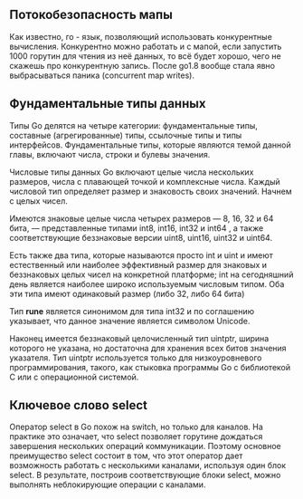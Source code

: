 ## Потокобезопасность мапы
Как известно, го - язык, позволяющий использовать конкурентные вычисления. Конкурентно
можно работать и с мапой, если запустить 1000 горутин для чтения из неё данных, то всё
будет хорошо, чего не скажешь про конкурентную запись. После go1.8 вообще стала явно 
выбрасываться паника (concurrent map writes).



## Фундаментальные типы данных
Типы Go делятся на четыре категории: фундаментальные типы, составные (агрегированные)
типы, ссылочные типы и типы интерфейсов. Фундаментальные типы,
которые являются темой данной главы, включают числа, строки и булевы значения.

Числовые типы данных Go включают целые числа нескольких размеров, числа с
плавающей точкой и комплексные числа. Каждый числовой тип определяет размер и
знаковость своих значений. Начнем с целых чисел.

Имеются знаковые целые числа четырех размеров — 8, 16, 32 и 64 бита, — представленные 
типами int8, int16, int32 и int64 , а также соответствующие беззнаковые
версии uint8, uint16, uint32 и uint64.

Есть также два типа, которые называются просто int и uint и имеют естественный или наиболее эффективный размер для знаковых и беззнаковых целых чисел
на конкретной платформе; int на сегодняшний день является наиболее широко используемым числовым типом. Оба эти типа имеют одинаковый размер (либо 32, либо
64 бита)

Тип __rune__ является синонимом для типа int32 и по соглашению указывает, что
данное значение является символом Unicode.

Наконец имеется беззнаковый целочисленный тип uintptr, ширина которого не
указана, но достаточна для хранения всех битов значения указателя. Тип uintptr
используется только для низкоуровневого программирования, такого, как стыковка
программы Go с библиотекой С или с операционной системой.

## Ключевое слово __select__
Оператор select в Go похож на switch,
но только для каналов. На практике это означает, что select позволяет горутине
дождаться завершения нескольких операций коммуникации. Поэтому основное
преимущество select состоит в том, что этот оператор дает возможность работать
с несколькими каналами, используя один блок select. В результате, построив
соответствующие блоки select, можно выполнять неблокирующие операции
с каналами.
